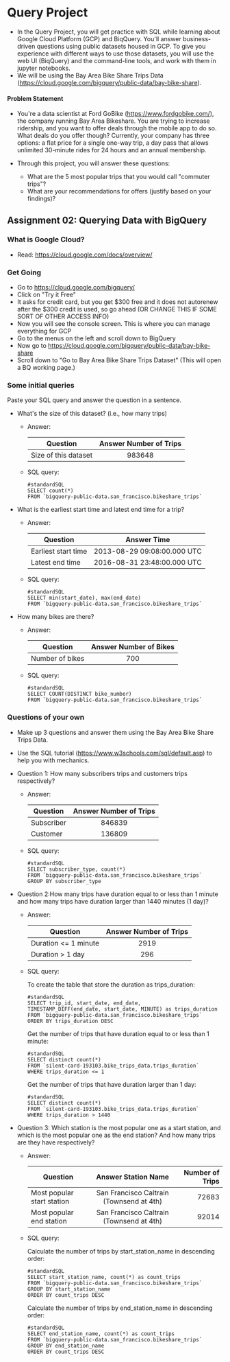 # Query Project
- In the Query Project, you will get practice with SQL while learning about Google Cloud Platform (GCP) and BiqQuery. You'll answer business-driven questions using public datasets housed in GCP. To give you experience with different ways to use those datasets, you will use the web UI (BiqQuery) and the command-line tools, and work with them in jupyter notebooks.
- We will be using the Bay Area Bike Share Trips Data (https://cloud.google.com/bigquery/public-data/bay-bike-share).

#### Problem Statement
- You're a data scientist at Ford GoBike (https://www.fordgobike.com/), the company running Bay Area Bikeshare. You are trying to increase ridership, and you want to offer deals through the mobile app to do so. What deals do you offer though? Currently, your company has three options: a flat price for a single one-way trip, a day pass that allows unlimited 30-minute rides for 24 hours and an annual membership.

- Through this project, you will answer these questions:
  * What are the 5 most popular trips that you would call "commuter trips"?
  * What are your recommendations for offers (justify based on your findings)?


## Assignment 02: Querying Data with BigQuery

### What is Google Cloud?
- Read: https://cloud.google.com/docs/overview/

### Get Going

- Go to https://cloud.google.com/bigquery/
- Click on "Try it Free"
- It asks for credit card, but you get $300 free and it does not autorenew after the $300 credit is used, so go ahead (OR CHANGE THIS IF SOME SORT OF OTHER ACCESS INFO)
- Now you will see the console screen. This is where you can manage everything for GCP
- Go to the menus on the left and scroll down to BigQuery
- Now go to https://cloud.google.com/bigquery/public-data/bay-bike-share
- Scroll down to "Go to Bay Area Bike Share Trips Dataset" (This will open a BQ working page.)


### Some initial queries
Paste your SQL query and answer the question in a sentence.

- What's the size of this dataset? (i.e., how many trips)
  * Answer:  

    | Question           | Answer Number of Trips|
    | -------------------|:---------------------:|
    |Size of this dataset| 983648                |

  * SQL query:
    ```standardSQL
    #standardSQL
    SELECT count(*)
    FROM `bigquery-public-data.san_francisco.bikeshare_trips`
    ```


- What is the earliest start time and latest end time for a trip?
  * Answer:  

    | Question            |Answer Time                  |
    | --------------------|:---------------------------:|
    | Earliest start time | 2013-08-29 09:08:00.000 UTC |
    | Latest end time     | 2016-08-31 23:48:00.000 UTC |

  * SQL query:
    ```standardSQL
    #standardSQL
    SELECT min(start_date), max(end_date)
    FROM `bigquery-public-data.san_francisco.bikeshare_trips`
    ```

- How many bikes are there?
  * Answer:

    | Question           | Answer Number of Bikes|
    | -------------------|:---------------------:|
    | Number of bikes    | 700                   |
    
  * SQL query:

    ```standardSQL
    #standardSQL
    SELECT COUNT(DISTINCT bike_number)
    FROM `bigquery-public-data.san_francisco.bikeshare_trips`
    ```

### Questions of your own
- Make up 3 questions and answer them using the Bay Area Bike Share Trips Data.
- Use the SQL tutorial (https://www.w3schools.com/sql/default.asp) to help you with mechanics.

- Question 1: How many subscribers trips and customers trips respectively?
  * Answer:

    | Question     |Answer Number of Trips   |
    | -------------|:-----------------------:|
    | Subscriber   | 846839                  |
    | Customer     | 136809                  |

  * SQL query:
    ```standardSQL
    #standardSQL
    SELECT subscriber_type, count(*)
    FROM `bigquery-public-data.san_francisco.bikeshare_trips`
    GROUP BY subscriber_type
    ```

- Question 2:How many trips have duration equal to or less than 1 minute and how many trips have duration larger than 1440 minutes (1 day)?
  * Answer:

    | Question               |Answer Number of Trips |
    | -----------------------|:---------------------:|
    | Duration <= 1 minute   | 2919                  |
    | Duration > 1 day       | 296                   |

  * SQL query:

    To create the table that store the duration as trips_duration:
    ```standardSQL
    #standardSQL
    SELECT trip_id, start_date, end_date,
    TIMESTAMP_DIFF(end_date, start_date, MINUTE) as trips_duration
    FROM `bigquery-public-data.san_francisco.bikeshare_trips`
    ORDER BY trips_duration DESC
    ```

    Get the number of trips that have duration equal to or less than 1 minute:
    ```standardSQL
    #standardSQL
    SELECT distinct count(*)
    FROM `silent-card-193103.bike_trips_data.trips_duration`
    WHERE trips_duration <= 1
    ```

    Get the number of trips that have duration larger than 1 day:
    ```standardSQL
    #standardSQL
    SELECT distinct count(*)
    FROM `silent-card-193103.bike_trips_data.trips_duration`
    WHERE trips_duration > 1440
    ```


- Question 3: Which station is the most popular one as a start station, and which is the most popular one as the end station? And how many trips are they have respectively?

  * Answer:

    | Question                   | Answer Station Name                      | Number of Trips |
    | ---------------------------|:----------------------------------------:| ---------------:|
    | Most popular start station | San Francisco Caltrain (Townsend at 4th) | 72683           |
    | Most popular end station   | San Francisco Caltrain (Townsend at 4th) |	92014           |

  * SQL query:

    Calculate the number of trips by start_station_name in descending order:
    ```standardSQL
    #standardSQL
    SELECT start_station_name, count(*) as count_trips
    FROM `bigquery-public-data.san_francisco.bikeshare_trips`
    GROUP BY start_station_name
    ORDER BY count_trips DESC
    ```

    Calculate the number of trips by end_station_name in descending order:
    ```standardSQL
    #standardSQL
    SELECT end_station_name, count(*) as count_trips
    FROM `bigquery-public-data.san_francisco.bikeshare_trips`
    GROUP BY end_station_name
    ORDER BY count_trips DESC
    ```
